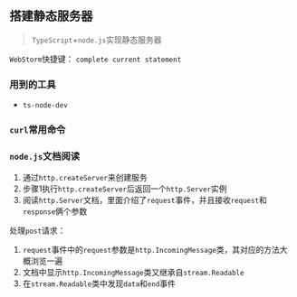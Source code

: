 ## 搭建静态服务器
> `TypeScript`+`node.js`实现静态服务器

`WebStorm`快捷键： `complete current statement`

### 用到的工具
* `ts-node-dev`

### `curl`常用命令


### `node.js`文档阅读
1. 通过`http.createServer`来创建服务
2. 步骤1执行`http.createServer`后返回一个`http.Server`实例
3. 阅读`http.Server`文档，里面介绍了`request`事件，并且接收`request`和`response`俩个参数 

处理`post`请求：  
1. `request`事件中的`request`参数是`http.IncomingMessage`类，其对应的方法大概浏览一遍
2. 文档中显示`http.IncomingMessage`类又继承自`stream.Readable`
3. 在`stream.Readable`类中发现`data`和`end`事件
